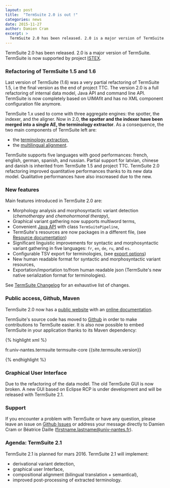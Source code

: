 ```yaml
---
layout: post
title:  "TermSuite 2.0 is out !"
categories: news
date: 2015-11-27
author: Damien Cram
excerpt: >
  TermSuite 2.0 has been released. 2.0 is a major version of TermSuite.
---
```


TermSuite 2.0 has been released. 2.0 is a major version of TermSuite. TermSuite is now supported by project [ISTEX](http://www.istex.fr/).

### Refactoring of TermSuite 1.5 and 1.6

Last version of TermSuite (1.6) was a very partial refactoring of TermSuite 1.5, i.e the final version as the end of project TTC. The version 2.0 is a full refactoring of internal data model, Java API and command line API. TermSuite is now completely based on UIMAfit and has no XML component configuration file anymore.

TermSuite 1.x used to come with three aggregate engines: the spotter, the indexer, and the aligner. Now in 2.0, **the spotter and the indexer have been merged into a single AE, the terminology extractor**. As a consequence, the two main components of TermSuite left are:

 * the [terminology extraction](/documentation/java-api/#terminology-extraction),
 * the [multilingual alignment](/documentation/java-api/#run-bilingual-alignment-bilingualaligner).

TermSuite supports five languages with good performances: french, english, german, spanish, and russian. Partial support for latvian, chinese and danish is inherited from TermSuite 1.5 and project TTC. TermSuite 2.0 refactoring improved quantitative performances thanks to its new data model. Qualitative performances have also inscreased due to the new.

### New features

Main features introduced in TermSuite 2.0 are:

 * Morphology analysis and morphosyntactic variant detection (*chemotherapy* and *chemohormonal therapy*),
 * Graphical variant gathering now supports multiword terms,
 * Convenient [Java API](/documentation/java-api/) with class `TermSuitePipeline`,
 * TermSuite's resources are now packages in a different file, (see [Resource documentation](/documentation/resources/))
 * Significant linguistic improvements for syntactic and morphosyntactic variant gathering in five languages: `fr`, `en`, `de`, `ru`, and `es`.
 * Configurable TSV export for terminologies, (see [export options](/documentation/command-line-api/#export))
 * New human readable format for syntactic and morphosyntactic variant resources,
 * Exportation/importation to/from human readable json (TermSuite's new native serialization format for terminologies).

See [TermSuite Changelog](/changelog/) for an exhaustive list of changes.

### Public access, Github, Maven

TermSuite 2.0 now has a [public website](/) with an [online documentation](/documentation).

TermSuite's source code has moved to [Github]({{site.github}}) in order to make contributions to TermSuite easier. It is also now possible to embed TermSuite in your application thanks to its Maven dependency:

{% highlight xml %}

<dependency>
  <groupId>fr.univ-nantes.termsuite</groupId>
  <artifactId>termsuite-core</artifactId>
  <version>{{site.termsuite.version}}</version>
</dependency>

{% endhighlight %}

### Graphical User Interface

Due to the refactoring of the data model. The old TermSuite GUI is now broken. A new GUI based on Eclipse RCP is under development and will be released with TermSuite 2.1.

### Support

If you encounter a problem with TermSuite or have any question, please leave an issue on [Github Issues]({{site.github}}/issues) or address your message directly to Damien Cram or Béatrice Daille (firstname.lastname@univ-nantes.fr).

### Agenda: TermSuite 2.1

TermSuite 2.1 is planned for mars 2016. TermSuite 2.1 will implement:

 * derivational variant detection,
 * graphical user Interface,
 * compositional alignment (bilingual translation + semantical),
 * improved post-processing of extracted terminology.
